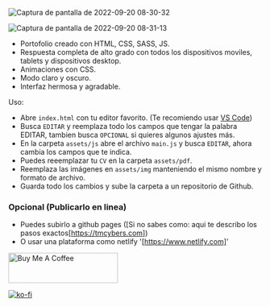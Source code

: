 

![Captura de pantalla de 2022-09-20 08-30-32](https://user-images.githubusercontent.com/97669969/191183922-8550c4c0-b48c-4aca-90b1-8b9e85df653c.png)

![Captura de pantalla de 2022-09-20 08-31-13](https://user-images.githubusercontent.com/97669969/191183934-41c70247-41b0-48e9-ba14-b064847d62c4.png)







* Portofolio creado con HTML, CSS, SASS, JS.
* Respuesta completa de alto grado con todos los dispositivos moviles, tablets y  dispositivos desktop.
* Animaciones con CSS.
* Modo claro y oscuro.
* Interfaz hermosa y agradable.

Uso:

- Abre ``index.html`` con tu editor favorito. (Te recomiendo usar [VS Code](https://code.visualstudio.com))
- Busca ``EDITAR`` y reemplaza todo los campos que tengar la palabra EDITAR, tambien busca ``OPCIONAL`` si quieres algunos ajustes más.
- En la carpeta ``assets/js`` abre el archivo ``main.js`` y busca ``EDITAR``, ahora cambia los campos que te indica.
- Puedes reeemplazar tu ``CV`` en la carpeta ``assets/pdf``.
- Reemplaza las imágenes en ``assets/img`` manteniendo el mismo nombre y formato de archivo.
- Guarda todo los cambios y sube la carpeta a un repositorio de Github.

### Opcional (Publicarlo en linea)
 
 * Puedes subirlo a github pages ([Si no sabes como: aqui te describo los pasos exactos[https://tmcybers.com])
 * O usar una plataforma como netlify '[https://www.netlify.com]'



<a href="https://www.buymeacoffee.com/tonymerisan" target="_blank"><img src="https://cdn.buymeacoffee.com/buttons/v2/default-yellow.png" alt="Buy Me A Coffee" style="height: 60px !important;width: 217px !important;" ></a>


[![ko-fi](https://ko-fi.com/img/githubbutton_sm.svg)](https://ko-fi.com/E1E1EBFQ3)
